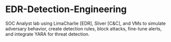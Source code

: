# EDR-Detection-Engineering
SOC Analyst lab using LimaCharlie [EDR], Sliver [C&amp;C], and VMs to simulate adversary behavior, create detection rules, block attacks, fine-tune alerts, and integrate YARA for threat detection.

